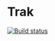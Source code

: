 # Trak

[![Build status](https://build.appcenter.ms/v0.1/apps/b1376a5b-bf0d-45af-b112-ea1181f1cb61/branches/develop/badge)](https://appcenter.ms)